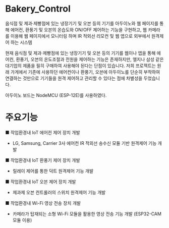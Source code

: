 # Bakery_Control

음식점 및 제과·제빵점에 있는 냉장기기 및 오븐 등의 기기를 아두이노와 웹 페이지를 통해 에어컨,
환풍기 및 오븐의 온습도와 ON/OFF 제어하는 기능을 구현하고, 웹 카메라를 이용해 웹 페이지에서 모니터링 하며 IR 적외선 리모컨 및 웹 앱으로 외부에서 원격제어 하는 시스템

현재 음식점 및 제과·제빵점에 있는 냉장기기 및 오븐 등의 기기를 웹이나 앱을 통해 에어컨, 환풍기, 오븐의 온도조절과 전원을 제어하는 기능은 존재하지만, 엘지나 삼성 같은 대기업의 제품을 필히 구매하여 사용해야 된다는 단점이 있습니다.
저희 프로젝트는 원래 가게에서 기존에 사용하던 에어컨이나 환풍기, 오븐에 아두이노를 단순히 부착하여
연결하는 것만으로 기기들을 원격 제어하고 관리할 수 있다는 점에 차별성을 두었습니다.

아두이노 보드는 NodeMCU (ESP-12E)를 사용하였다.

# 주요기능

■ 작업환경내 IoT 에어컨 제어 장치 개발
- LG, Samsung, Carrier 3사 에어컨 IR 적외선 송수신 모듈 기반 원격제어 기능 개발

■ 작업환경내 IoT 환풍기 제어 장치 개발
- 릴레이 제어를 통한 덕트 원격제어 기능 개발

■ 작업환경내 IoT 오븐 제어 장치 개발
- 제과제 오븐 컨트롤러의 스위치 원격제어 기능 개발

■ 작업환경내 Wi-Fi 영상 전송 장치 개발
- 카메라가 탑재되는 소형 Wi-Fi 모듈을 활용한 영상 전송 기능 개발 (ESP32-CAM 모듈 이용)
